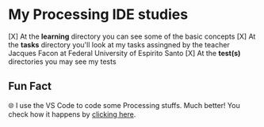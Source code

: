 # My Processing IDE studies

[X] At the **learning** directory you can see some of the basic concepts
[X] At the **tasks** directory you'll look at my tasks assingned by the teacher Jacques Facon at Federal University of Espirito Santo
[X] At the **test(s)** directories you may see my tests

## Fun Fact

:globe_with_meridians: I use the VS Code to code some Processing stuffs. Much better! You check how it happens by [clicking here](https://github.com/TobiahZ/processing-vscode).
